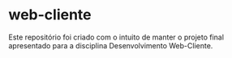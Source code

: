 # web-cliente
Este repositório foi criado com o intuito de manter o projeto final apresentado para a disciplina Desenvolvimento Web-Cliente.
